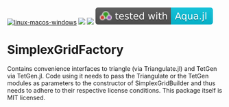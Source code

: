 [![linux-macos-windows](https://github.com/j-fu/SimplexGridFactory.jl/actions/workflows/ci.yml/badge.svg)](https://github.com/j-fu/SimplexGridFactory.jl/actions/workflows/ci.yml)
[![](https://img.shields.io/badge/docs-stable-blue.svg)](https://j-fu.github.io/SimplexGridFactory.jl/stable)
[![](https://img.shields.io/badge/docs-dev-blue.svg)](https://j-fu.github.io/SimplexGridFactory.jl/dev)
[![Aqua QA](https://raw.githubusercontent.com/JuliaTesting/Aqua.jl/master/badge.svg)](https://github.com/JuliaTesting/Aqua.jl)


SimplexGridFactory
==================

Contains convenience  interfaces to triangle (via  Triangulate.jl) and
TetGen via TetGen.jl.  Code using it  needs to pass the Triangulate or
the   TetGen   modules   as   parameters   to   the   constructor   of
SimplexGridBuilder  and thus  needs to  adhere to  their respective
license conditions. This package itself is MIT licensed.


